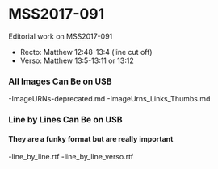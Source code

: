 # MSS2017-091
Editorial work on MSS2017-091

- Recto: Matthew 12:48-13:4
(line cut off)
- Verso: Matthew 13:5-13:11 or 13:12

### All Images Can Be on USB
-ImageURNs-deprecated.md
-ImageUrns_Links_Thumbs.md

### Line by Lines Can Be on USB
#### They are a funky format but are really important
-line_by_line.rtf
-line_by_line_verso.rtf
